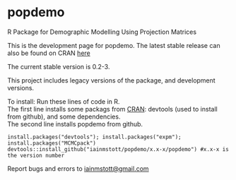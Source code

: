 # popdemo
R Package for Demographic Modelling Using Projection Matrices

This is the development page for popdemo. The latest stable release can also be found on CRAN [here](https://cran.r-project.org/web/packages/popdemo)

The current stable version is 0.2-3.

This project includes legacy versions of the package, and development versions.

To install: Run these lines of code in R.  
The first line installs some packags from [CRAN](https://cran.r-project.org/): devtools (used to install from github), and some dependencies.  
The second line installs popdemo from github.
```
install.packages("devtools"); install.packages("expm"); install.packages("MCMCpack")
devtools::install_github("iainmstott/popdemo/x.x-x/popdemo") #x.x-x is the version number
```

Report bugs and errors to iainmstott@gmail.com
